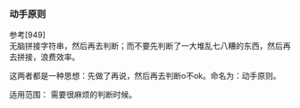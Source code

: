### 动手原则    
 参考[949]  
   无脑拼接字符串，然后再去判断；而不要先判断了一大堆乱七八糟的东西，然后再去拼接，浪费效率。  
     
   这两者都是一种思想：先做了再说，然后再去判断o不ok。命名为：动手原则。  
   
   适用范围： 需要很麻烦的判断时候。  
     
     
 